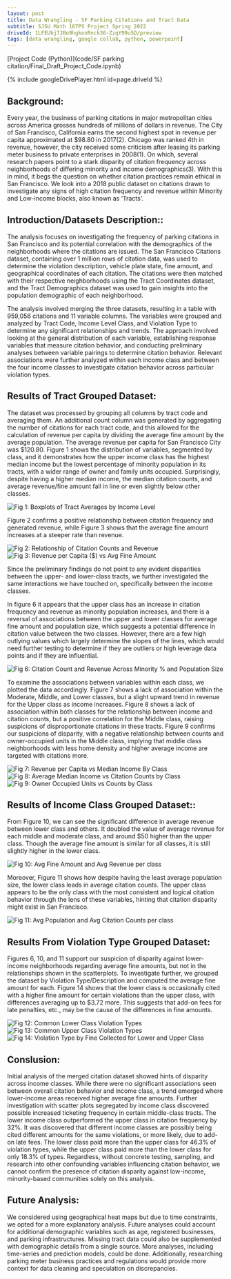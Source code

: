 ```yaml
---
layout: post
title: Data Wrangling - SF Parking Citations and Tract Data
subtitle: SJSU Math 167PS Project Spring 2022
driveId: 1LFEUbj7JBo9hgkonRnck36-ZzqY99u5Q/preview
tags: [data wrangling, google collab, python, powerpoint]
---
```

[Project Code (Python)](code/SF parking citation/Final_Draft_Project_Code.ipynb)

{% include googleDrivePlayer.html id=page.driveId %}

## Background:

Every year, the business of parking citations in major metropolitan cities across America grosses hundreds of millions of dollars in revenue. The City of San Francisco, California earns the second highest spot in revenue per capita approximated at $98.80 in 2017(2). Chicago was ranked 4th in revenue, however, the city received some criticism after leasing its parking meter business to private enterprises in 2008(1). On which, several research papers point to a stark disparity of citation frequency across neighborhoods of differing minority and income demographics(3). With this in mind, it begs the question on whether citation practices remain ethical in San Francisco. We look into a 2018 public dataset on citations drawn to investigate any signs of high citation frequency and revenue within Minority and Low-income blocks, also known as ‘Tracts’. 

## Introduction/Datasets Description::

The analysis focuses on investigating the frequency of parking citations in San Francisco and its potential correlation with the demographics of the neighborhoods where the citations are issued. The San Francisco Citations dataset, containing over 1 million rows of citation data, was used to determine the violation description, vehicle plate state, fine amount, and geographical coordinates of each citation. The citations were then matched with their respective neighborhoods using the Tract Coordinates dataset, and the Tract Demographics dataset was used to gain insights into the population demographic of each neighborhood.

The analysis involved merging the three datasets, resulting in a table with 959,056 citations and 11 variable columns. The variables were grouped and analyzed by Tract Code, Income Level Class, and Violation Type to determine any significant relationships and trends. The approach involved looking at the general distribution of each variable, establishing response variables that measure citation behavior, and conducting preliminary analyses between variable pairings to determine citation behavior. Relevant associations were further analyzed within each income class and between the four income classes to investigate citation behavior across particular violation types. 

## Results of Tract Grouped Dataset:

The dataset was processed by grouping all columns by tract code and averaging them. An additional count column was generated by aggregating the number of citations for each tract code, and this allowed for the calculation of revenue per capita by dividing the average fine amount by the average population. The average revenue per capita for San Francisco City was $120.80. 
Figure 1 shows the distribution of variables, segmented by class, and it demonstrates how the upper income class has the highest median income but the lowest percentage of minority population in its tracts, with a wider range of owner and family units occupied. Surprisingly, despite having a higher median income, the median citation counts, and average revenue/fine amount fall in line or even slightly below other classes. 

![Fig 1: Boxplots of Tract Averages by Income Level](https://github.com/vankngo/vankngo.github.io/blob/master/assets/portfolio/SF/Fig1.png?raw=true "Fig 1: Boxplots of Tract Averages by Income Level")

Figure 2 confirms a positive relationship between citation frequency and generated revenue, while Figure 3 shows that the average fine amount increases at a steeper rate than revenue. 

![Fig 2: Relationship of Citation Counts and Revenue](https://github.com/vankngo/vankngo.github.io/blob/master/assets/portfolio/SF/Fig2.png?raw=true)
![Fig 3: Revenue per Capita ($) vs Avg Fine Amount](https://github.com/vankngo/vankngo.github.io/blob/master/assets/portfolio/SF/Fig3.png?raw=true)

Since the preliminary findings do not point to any evident disparities between the upper- and lower-class tracts, we further investigated the same interactions we have touched on, specifically between the income classes. 

In figure 6 it appears that the upper class has an increase in citation frequency and revenue as minority population increases, and there is a reversal of associations between the upper and lower classes for average fine amount and population size, which suggests a potential difference in citation value between the two classes. However, there are a few high outlying values which largely determine the slopes of the lines, which would need further testing to determine if they are outliers or high leverage data points and if they are influential. 

![Fig 6: Citation Count and Revenue Across Minority % and Population Size](https://github.com/vankngo/vankngo.github.io/blob/master/assets/portfolio/SF/Fig6.png?raw=true)

To examine the associations between variables within each class, we plotted the data accordingly. Figure 7 shows a lack of association within the Moderate, Middle, and Lower classes, but a slight upward trend in revenue for the Upper class as income increases. Figure 8 shows a lack of association within both classes for the relationship between income and citation counts, but a positive correlation for the Middle class, raising suspicions of disproportionate citations in these tracts. Figure 9 confirms our suspicions of disparity, with a negative relationship between counts and owner-occupied units in the Middle class, implying that middle class neighborhoods with less home density and higher average income are targeted with citations more.

![Fig 7: Revenue per Capita vs Median Income By Class](https://github.com/vankngo/vankngo.github.io/blob/master/assets/portfolio/SF/Fig7.png?raw=true)
![Fig 8: Average Median Income vs Citation Counts by Class](https://github.com/vankngo/vankngo.github.io/blob/master/assets/portfolio/SF/Fig8.png?raw=true)
![Fig 9: Owner Occupied Units vs Counts by Class](https://github.com/vankngo/vankngo.github.io/blob/master/assets/portfolio/SF/Fig9.png?raw=true)

## Results of Income Class Grouped Dataset::

From Figure 10, we can see the significant difference in average revenue between lower class and others. It doubled the value of average revenue for each middle and moderate class, and around $50 higher than the upper class. Though the average fine amount is similar for all classes, it is still slightly higher in the lower class. 

![Fig 10: Avg Fine Amount and Avg Revenue per class](https://github.com/vankngo/vankngo.github.io/blob/master/assets/portfolio/SF/Fig10.png?raw=true)

Moreover, Figure 11 shows how despite having the least average population size, the lower class leads in average citation counts. The upper class appears to be the only class with the most consistent and logical citation behavior through the lens of these variables, hinting that citation disparity might exist in San Francisco.

![Fig 11: Avg Population and Avg Citation Counts per class](https://github.com/vankngo/vankngo.github.io/blob/master/assets/portfolio/SF/Fig11.png?raw=true)

## Results From Violation Type Grouped Dataset:

Figures 6, 10, and 11 support our suspicion of disparity against lower-income neighborhoods regarding average fine amounts, but not in the relationships shown in the scatterplots. To investigate further, we grouped the dataset by Violation Type/Description and computed the average fine amount for each. Figure 14 shows that the lower class is occasionally cited with a higher fine amount for certain violations than the upper class, with differences averaging up to $3.72 more. This suggests that add-on fees for late penalties, etc., may be the cause of the differences in fine amounts.

![Fig 12: Common Lower Class Violation Types](https://github.com/vankngo/vankngo.github.io/blob/master/assets/portfolio/SF/Fig12.png?raw=true)
![Fig 13: Common Upper Class Violation Types](https://github.com/vankngo/vankngo.github.io/blob/master/assets/portfolio/SF/Fig13.png?raw=true)
![Fig 14: Violation Type by Fine Collected for Lower and Upper Class](https://github.com/vankngo/vankngo.github.io/blob/master/assets/portfolio/SF/Fig14.png?raw=true)

## Conslusion:

Initial analysis of the merged citation dataset showed hints of disparity across income classes. While there were no significant associations seen between overall citation behavior and income class, a trend emerged where lower-income areas received higher average fine amounts. 
Further investigation with scatter plots segregated by income class discovered possible increased ticketing frequency in certain middle-class tracts. The lower income class outperformed the upper class in citation frequency by 32%. It was discovered that different income classes are possibly being cited different amounts for the same violations, or more likely, due to add-on late fees. The lower class paid more than the upper class for 46.3% of violation types, while the upper class paid more than the lower class for only 18.3% of types. Regardless, without concrete testing, sampling, and research into other confounding variables influencing citation behavior, we cannot confirm the presence of citation disparity against low-income, minority-based communities solely on this analysis.

## Future Analysis:

We considered using geographical heat maps but due to time constraints, we opted for a more explanatory analysis. Future analyses could account for additional demographic variables such as age, registered businesses, and parking infrastructures. Missing tract data could also be supplemented with demographic details from a single source. More analyses, including time-series and prediction models, could be done. Additionally, researching parking meter business practices and regulations would provide more context for data cleaning and speculation on discrepancies.

